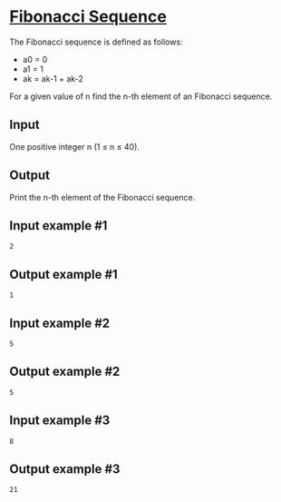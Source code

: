# [Fibonacci Sequence](https://www.e-olymp.com/en/problems/3258)

The Fibonacci sequence is defined as follows:

- a0 = 0
- a1 = 1
- ak = ak-1 + ak-2

For a given value of n find the n-th element of an Fibonacci sequence.

## Input

One positive integer n (1 ≤ n ≤ 40).

## Output

Print the n-th element of the Fibonacci sequence.

## Input example #1
```
2
```

## Output example #1
```
1
```

## Input example #2
```
5
```

## Output example #2
```
5
```

## Input example #3
```
8
```

## Output example #3
```
21
```
